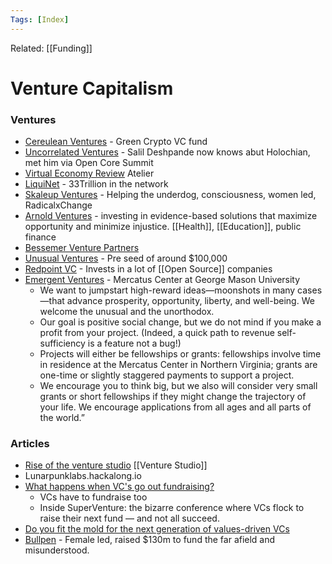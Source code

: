 ```yaml
---
Tags: [Index]
---
```

Related: [[Funding]]
# Venture Capitalism

### Ventures
- [Cereulean Ventures](https://cerulean.vc/) - Green Crypto VC fund
- [Uncorrelated Ventures](https://uncorrelated.com/) - Salil Deshpande now knows abut Holochian, met him via Open Core Summit  
- [Virtual Economy Review](https://atelier.net/virtual-economy) Atelier
- [LiquiNet](https://www.liquidnet.com/) - 33Trillion in the network
- [Skaleup Ventures](https://www.skaleupventures.com/) - Helping the underdog, consciousness, women led, RadicalxChange
- [Arnold Ventures](https://www.arnoldventures.org/) - investing in evidence-based solutions that maximize opportunity and minimize injustice. [[Health]], [[Education]], public finance
- [Bessemer Venture Partners](https://www.bvp.com/)
- [Unusual Ventures](https://www.unusual.vc/) - Pre seed of around $100,000
- [Redpoint VC](https://redpoint.com/) - Invests in a lot of [[Open Source]] companies
- [Emergent Ventures](https://perell.com/emergent-ventures/) - Mercatus Center at George Mason University
    - We want to jumpstart high-reward ideas—moonshots in many cases—that advance prosperity, opportunity, liberty, and well-being. We welcome the unusual and the unorthodox.
    - Our goal is positive social change, but we do not mind if you make a profit from your project. (Indeed, a quick path to revenue self-sufficiency is a feature not a bug!)
    - Projects will either be fellowships or grants: fellowships involve time in residence at the Mercatus Center in Northern Virginia; grants are one-time or slightly staggered payments to support a project.
    - We encourage you to think big, but we also will consider very small grants or short fellowships if they might change the trajectory of your life. We encourage applications from all ages and all parts of the world.”

### Articles
- [Rise of the venture studio](https://blog.dieboldnixdorf.com/the-rise-of-the-venture-studio/#.Xn5ozJEo-yV) [[Venture Studio]]
- Lunarpunklabs.hackalong.io
- [What happens when VC's go out fundraising?](https://sifted.eu/articles/vc-fundraising-superventure/)
    - VCs have to fundraise too
    - Inside SuperVenture: the bizarre conference where VCs flock to raise their next fund — and not all succeed.
- [Do you fit the mold for the next generation of values-driven VCs](https://techcrunch.com/2021/04/15/do-you-fit-the-mold-for-the-next-generation-of-values-driven-vcs/amp/)
- [Bullpen](https://techcrunch.com/2020/10/01/bullpen-capital-raises-130-million-more-to-fund-the-far-afield-and-misunderstood/) - Female led, raised $130m to fund the far afield and misunderstood.